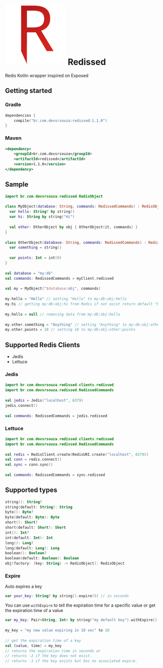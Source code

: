 # ![.](logo.png) Redissed

Redis Kotlin wrapper inspired on Exposed

## Getting started

### Gradle

```kotlin
dependencies {
    compile("br.com.devsrsouza:redissed:1.1.0")
}
```

### Maven

```xml
<dependency>
    <groupId>br.com.devsrsouza</groupId>
    <artifactId>redissed</artifactId>
    <version>1.1.0</version>
</dependency>
```

## Sample

```kotlin
import br.com.devsrsouza.redissed.RedisObject

class MyObject(database: String, commands: RedissedCommands) : RedisObject(database, commands) {
  var hello: String? by string()
  var hi: String by string("Hi")

  val other: OtherObject by obj { OtherObject(it, commands) }
}

class OtherObject(database: String, commands: RedissedCommands) : RedisObject(database, commands) {
  var something = string()

  var points: Int = int(0)
}

val database = "my:db"
val commands: RedissedCommands = myClient.redissed

val my = MyObject("$database:obj", commands)

my.hello = "Hello" // setting "Hello" to my:db:obj:hello
my.hi // getting my:db:obj:hi from Redis if not exist return default "Hi"

my.hello = null // removing data from my:db:obj:hello

my.other.something = "Anything" // setting "Anything" to my:db:obj:other:something
my.other.points = 10 // setting 10 to my:db:obj:other:points
```

## Supported Redis Clients

- Jedis
- Lettuce

### Jedis

```kotlin
import br.com.devsrsouza.redissed.clients.redissed
import br.com.devsrsouza.redissed.RedissedCommands

val jedis = Jedis("localhost", 6379)
jedis.connect()

val commands: RedissedCommands = jedis.redissed
```

### Lettuce

```kotlin
import br.com.devsrsouza.redissed.clients.redissed
import br.com.devsrsouza.redissed.RedissedCommands

val redis = RedisClient.create(RedisURI.create("localhost", 6379))
val conn = redis.connect()
val sync = conn.sync()

val commands: RedissedCommands = sync.redissed
```

## Supported types

```kotlin
string(): String?
string(default: String): String
byte(): Byte?
byte(default: Byte): Byte
short(): Short?
short(default: Short): Short
int(): Int?
int(default: Int): Int
long(): Long?
long(default: Long): Long
boolean(): Boolean?
boolean(default: Boolean): Boolean
obj(factory: (key: String) -> RedisObject): RedisObject
```

### Expire
Auto expires a key

```kotlin
var your_key: String? by string().expire(5) // in seconds
```

You can use ``withExpire`` to tell the expiration time for a specific value or get the expiration time of a value
```kotlin
var my_key: Pair<String, Int> by string("my default key").withExpire()

my_key = "my new value expiring in 10 sec" to 10

// get the expiration time of a key
val (value, time) = my_key
// returns the expiration time in seconds or
// returns -2 if the key does not exist.
// returns -1 if the key exists but has no associated expire. 
```